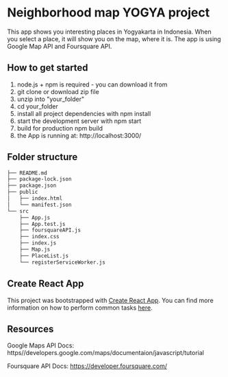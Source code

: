 # Neighborhood map YOGYA project
This app shows you interesting places in Yogyakarta in Indonesia.
When you select a place, it will show you on the map, where it is.
The app is using Google Map API and Foursquare API.

## How to get started
1. node.js + npm is required - you can download it from 
2. git clone or download zip file
3. unzip into "your_folder"
4. cd your_folder
5. install all project dependencies with npm install
6. start the development server with npm start
7. build for production npm build
8. the App is running at: http://localhost:3000/

## Folder structure
```bash
├── README.md
├── package-lock.json
├── package.json
├── public
│   ├── index.html
│   └── manifest.json
└── src
    ├── App.js
    ├── App.test.js
	├── foursquareAPI.js
    ├── index.css
	├── index.js
    ├── Map.js
    ├── PlaceList.js
	└── registerServiceWorker.js
```

## Create React App

This project was bootstrapped with [Create React App](https://github.com/facebookincubator/create-react-app). You can find more information on how to perform common tasks [here](https://github.com/facebookincubator/create-react-app/blob/master/packages/react-scripts/template/README.md).

## Resources

Google Maps API Docs:
https//developers.google.com/maps/documentaion/javascript/tutorial

Foursquare API Docs:
https://developer.foursquare.com/
